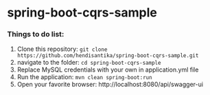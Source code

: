 # spring-boot-cqrs-sample

### Things to do list:

1. Clone this repository: `git clone https://github.com/hendisantika/spring-boot-cqrs-sample.git`
2. navigate to the folder: `cd spring-boot-cqrs-sample`
3. Replace MySQL credentials with your own in application.yml file
4. Run the application: `mvn clean spring-boot:run`
5. Open your favorite browser: http://localhost:8080/api/swagger-ui